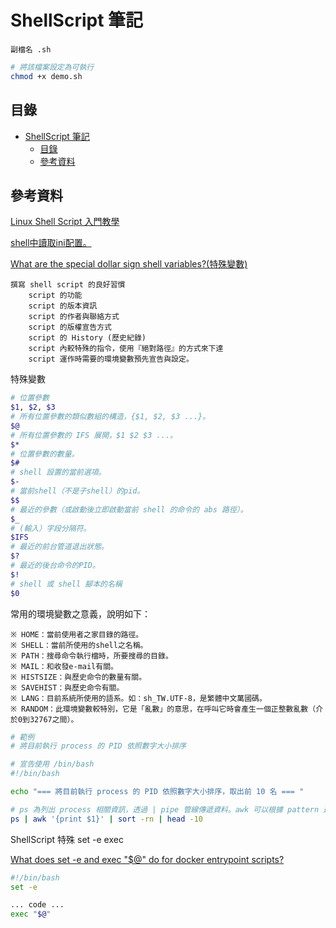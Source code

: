 # ShellScript 筆記

```
副檔名 .sh
```

```bash
# 將該檔案設定為可執行
chmod +x demo.sh
```

## 目錄

- [ShellScript 筆記](#shellscript-筆記)
	- [目錄](#目錄)
	- [參考資料](#參考資料)

## 參考資料

[Linux Shell Script 入門教學](https://blog.techbridge.cc/2019/11/15/linux-shell-script-tutorial/)

[shell中讀取ini配置。](https://www.firbug.com/a/202108/677572.html)

[What are the special dollar sign shell variables?(特殊變數)](https://stackoverflow.com/questions/5163144/what-are-the-special-dollar-sign-shell-variables)

```
撰寫 shell script 的良好習慣
    script 的功能
    script 的版本資訊
    script 的作者與聯絡方式
    script 的版權宣告方式
    script 的 History (歷史紀錄)
    script 內較特殊的指令，使用『絕對路徑』的方式來下達
    script 運作時需要的環境變數預先宣告與設定。
```

特殊變數

```bash
# 位置參數
$1, $2, $3
# 所有位置參數的類似數組的構造，{$1, $2, $3 ...}。
$@
# 所有位置參數的 IFS 展開，$1 $2 $3 ...。
$*
# 位置參數的數量。
$#
# shell 設置的當前選項。
$-
# 當前shell（不是子shell）的pid。
$$
# 最近的參數（或啟動後立即啟動當前 shell 的命令的 abs 路徑）。
$_
# (輸入）字段分隔符。
$IFS
# 最近的前台管道退出狀態。
$?
# 最近的後台命令的PID。
$!
# shell 或 shell 腳本的名稱
$0
```

常用的環境變數之意義，說明如下：

```
※ HOME：當前使用者之家目錄的路徑。
※ SHELL：當前所使用的shell之名稱。
※ PATH：搜尋命令執行檔時，所要搜尋的目錄。
※ MAIL：和收發e-mail有關。
※ HISTSIZE：與歷史命令的數量有關。
※ SAVEHIST：與歷史命令有關。
※ LANG：目前系統所使用的語系。如：sh_TW.UTF-8，是繁體中文萬國碼。
※ RANDOM：此環境變數較特別，它是「亂數」的意思，在呼叫它時會產生一個正整數亂數（介於0到32767之間）。
```

```bash
# 範例
# 將目前執行 process 的 PID 依照數字大小排序

# 宣告使用 /bin/bash
#!/bin/bash

echo "=== 將目前執行 process 的 PID 依照數字大小排序，取出前 10 名 === "

# ps 為列出 process 相關資訊，透過 | pipe 管線傳遞資料。awk 可以根據 pattern 進行資料處理（這邊印出第一欄 PID）而 sort 是進行排序，其排序時，預設都是把資料當作字串來排序，若想讓資料根據實際數值的大小來排序，可以加上 -n 參數。-r 則是由大到小排序，預設是由小到大
ps | awk '{print $1}' | sort -rn | head -10
```

ShellScript 特殊 set -e exec

[What does set -e and exec "$@" do for docker entrypoint scripts?](https://stackoverflow.com/questions/39082768/what-does-set-e-and-exec-do-for-docker-entrypoint-scripts)

```bash
#!/bin/bash
set -e

... code ...
exec "$@"
```